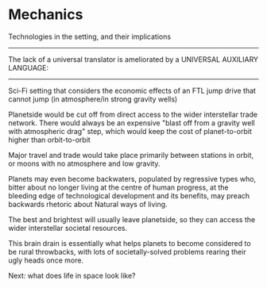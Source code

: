 # Mechanics

Technologies in the setting, and their implications


--------

The lack of a universal translator is ameliorated by a UNIVERSAL AUXILIARY LANGUAGE:


------

Sci-Fi setting that considers the economic effects of an FTL jump drive that cannot jump (in atmosphere/in strong gravity wells)

Planetside would be cut off from direct access to the wider interstellar trade network. 
There would always be an expensive "blast off from a gravity well with atmospheric drag" step, 
which would keep the cost of planet-to-orbit higher than orbit-to-orbit

Major travel and trade would take place primarily between stations in orbit, 
or moons with no atmosphere and low gravity.

Planets may even become backwaters, 
populated by regressive types who, bitter about no longer living at the centre of human progress, 
at the bleeding edge of technological development and its benefits, may preach backwards rhetoric about Natural ways of living.

The best and brightest will usually leave planetside, 
so they can access the wider interstellar societal resources.

This brain drain is essentially what helps planets to become considered to be rural throwbacks, 
with lots of societally-solved problems rearing their ugly heads once more.

Next: what does life in space look like?
